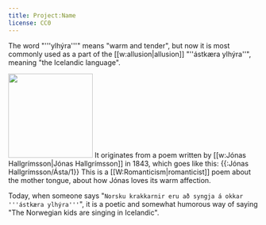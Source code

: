 ```yaml
---
title: Project:Name
license: CC0
---
```


The word "'''ylhýra'''" means "warm and tender", but now it is most commonly used as a part of the [[w:allusion|allusion]] "''ástkæra ylhýra''", meaning "the Icelandic language".

<Image src="Jonash.jpg" width="170" position="right"/>
It originates from a poem written by [[w:Jónas Hallgrímsson|Jónas Hallgrímsson]] in 1843, which goes like this:
{{:Jónas Hallgrímsson/Ásta/1}}
This is a [[W:Romanticism|romanticist]] poem about the mother tongue, about how Jónas loves its warm affection.

Today, when someone says "`Norsku krakkarnir eru að syngja á okkar '''ástkæra ylhýra'''`", it is a poetic and somewhat humorous way of saying "The Norwegian kids are singing in Icelandic".
